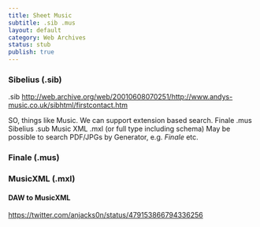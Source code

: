 ```yaml
---
title: Sheet Music
subtitle: .sib .mus
layout: default
category: Web Archives
status: stub
publish: true
---
```


### Sibelius (.sib) ###

.sib
http://web.archive.org/web/20010608070251/http://www.andys-music.co.uk/sibhtml/firstcontact.htm


SO, things like Music. 
We can support extension based search.
Finale .mus
Sibelius .sub
Music XML .mxl (or full type including schema)
May be possible to search PDF/JPGs by Generator, e.g.
*Finale*
etc.

### Finale (.mus) ###

### MusicXML (.mxl) ###

#### DAW to MusicXML ####

https://twitter.com/anjacks0n/status/479153866794336256

